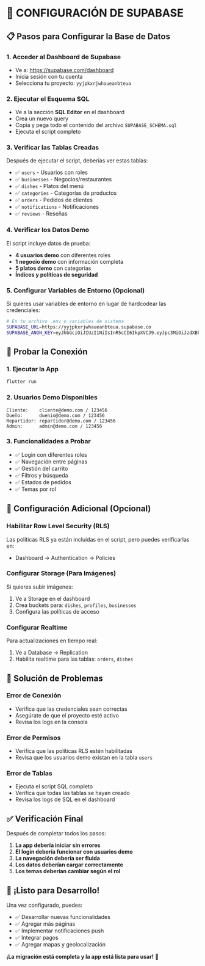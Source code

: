 # 🚀 CONFIGURACIÓN DE SUPABASE

## 📋 Pasos para Configurar la Base de Datos

### 1. **Acceder al Dashboard de Supabase**
- Ve a: https://supabase.com/dashboard
- Inicia sesión con tu cuenta
- Selecciona tu proyecto: `yyjpkxrjwhaueanbteua`

### 2. **Ejecutar el Esquema SQL**
- Ve a la sección **SQL Editor** en el dashboard
- Crea un nuevo query
- Copia y pega todo el contenido del archivo `SUPABASE_SCHEMA.sql`
- Ejecuta el script completo

### 3. **Verificar las Tablas Creadas**
Después de ejecutar el script, deberías ver estas tablas:
- ✅ `users` - Usuarios con roles
- ✅ `businesses` - Negocios/restaurantes
- ✅ `dishes` - Platos del menú
- ✅ `categories` - Categorías de productos
- ✅ `orders` - Pedidos de clientes
- ✅ `notifications` - Notificaciones
- ✅ `reviews` - Reseñas

### 4. **Verificar los Datos Demo**
El script incluye datos de prueba:
- **4 usuarios demo** con diferentes roles
- **1 negocio demo** con información completa
- **5 platos demo** con categorías
- **Índices y políticas de seguridad**

### 5. **Configurar Variables de Entorno (Opcional)**
Si quieres usar variables de entorno en lugar de hardcodear las credenciales:

```bash
# En tu archivo .env o variables de sistema
SUPABASE_URL=https://yyjpkxrjwhaueanbteua.supabase.co
SUPABASE_ANON_KEY=eyJhbGciOiJIUzI1NiIsInR5cCI6IkpXVCJ9.eyJpc3MiOiJzdXBhYmFzZSIsInJlZiI6Inl5anBreHJqd2hhdWVhbmJ0ZXVhIiwicm9sZSI6ImFub24iLCJpYXQiOjE3NTIyODUxODUsImV4cCI6MjA2Nzg2MTE4NX0.AqvEVE8Nln4qSIu-Tu0aNpwgK5at7i34vaSyaz9PWJE
```

## 🧪 **Probar la Conexión**

### 1. **Ejecutar la App**
```bash
flutter run
```

### 2. **Usuarios Demo Disponibles**
```
Cliente:    cliente@demo.com / 123456
Dueño:      duenio@demo.com / 123456
Repartidor: repartidor@demo.com / 123456
Admin:      admin@demo.com / 123456
```

### 3. **Funcionalidades a Probar**
- ✅ Login con diferentes roles
- ✅ Navegación entre páginas
- ✅ Gestión del carrito
- ✅ Filtros y búsqueda
- ✅ Estados de pedidos
- ✅ Temas por rol

## 🔧 **Configuración Adicional (Opcional)**

### **Habilitar Row Level Security (RLS)**
Las políticas RLS ya están incluidas en el script, pero puedes verificarlas en:
- Dashboard → Authentication → Policies

### **Configurar Storage (Para Imágenes)**
Si quieres subir imágenes:
1. Ve a Storage en el dashboard
2. Crea buckets para: `dishes`, `profiles`, `businesses`
3. Configura las políticas de acceso

### **Configurar Realtime**
Para actualizaciones en tiempo real:
1. Ve a Database → Replication
2. Habilita realtime para las tablas: `orders`, `dishes`

## 🐛 **Solución de Problemas**

### **Error de Conexión**
- Verifica que las credenciales sean correctas
- Asegúrate de que el proyecto esté activo
- Revisa los logs en la consola

### **Error de Permisos**
- Verifica que las políticas RLS estén habilitadas
- Revisa que los usuarios demo existan en la tabla `users`

### **Error de Tablas**
- Ejecuta el script SQL completo
- Verifica que todas las tablas se hayan creado
- Revisa los logs de SQL en el dashboard

## ✅ **Verificación Final**

Después de completar todos los pasos:

1. **La app debería iniciar sin errores**
2. **El login debería funcionar con usuarios demo**
3. **La navegación debería ser fluida**
4. **Los datos deberían cargar correctamente**
5. **Los temas deberían cambiar según el rol**

## 🎉 **¡Listo para Desarrollo!**

Una vez configurado, puedes:
- ✅ Desarrollar nuevas funcionalidades
- ✅ Agregar más páginas
- ✅ Implementar notificaciones push
- ✅ Integrar pagos
- ✅ Agregar mapas y geolocalización

**¡La migración está completa y la app está lista para usar!** 🚀 